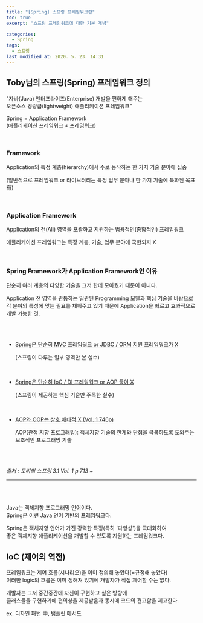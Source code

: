 ```yaml
---
title: "[Spring] 스프링 프레임워크란"
toc: true
excerpt: "스프링 프레임워크에 대한 기본 개념"

categories: 
  - Spring
tags: 
  - 스프링
last_modified_at: 2020. 5. 23. 14:31 
---
```


## Toby님의 스프링(Spring) 프레임워크 정의

"자바(Java) 엔터프라이즈(Enterprise) 개발을 편하게 해주는  
오픈소스 경량급(lightweight) 애플리케이션 프레임워크"

Spring  =  Application Framework  
(애플리케이션 프레임워크 ≠ 프레임워크)

<br/>

### Framework

Application의 특정 계층(hierarchy)에서 주로 동작하는 한 가지 기술 분야에 집중  

(일반적으로 프레임워크 or 라이브러리는 특정 업무 분야나 한 가지 기술에 특화된 목표 有)

<br/>

### Application Framework  

Application의 전(All) 영역을 포괄하고 지원하는  범용적인(종합적인) 프레임워크

애플리케이션 프레임워크는 특정 계층, 기술, 업무 분야에 국한되지 X

<br/>

### Spring Framework가 Application Framework인 이유 

단순히 여러 계층의 다양한 기술을 그저 한데 모아뒀기 때문이 아니다.

Application 전 영역을 관통하는 일관된 Programming 모델과 핵심 기술을 바탕으로  
각 분야의 특성에 맞는 필요를 채워주고 있기 때문에 Application을 빠르고 효과적으로 개발 가능한 것.

<br/>
<br/>

- <U>Spring은 단순히 MVC 프레임워크 or JDBC / ORM 지원 프레임워크가 X</U>

  (스프링이 다루는 일부 영역만 본 실수)

<br/>

- <U>Spring은 단순히 IoC / DI 프레임워크 or AOP 툴이 X</U>  

  (스프링이 제공하는 핵심 기술만 주목한 실수)

<br/>

- <U>AOP와 OOP는 상호 배타적 X (Vol. 1 746p)</U>

  AOP(관점 지향 프로그래밍): 객체지향 기술의 한계와 단점을 극복하도록 도와주는 보조적인 프로그래밍 기술

<br/>
<br/>


  *출처 : 토비의 스프링 3.1 Vol. 1 p.713 ~*

----------------------------------------------------------------------------------------------------

<br/>
<br/>

Java는 객체지향 프로그래밍 언어이다.  
Spring은 이런 Java 언어 기반의 프레임워크다. 

Spring은 객체지향 언어가 가진 강력한 특징(특히 '다형성')을 극대화하여  
좋은 객체지향 애플리케이션을 개발할 수 있도록 지원하는 프레임워크다.


## IoC (제어의 역전)

프레임워크는 제어 흐름(시나리오)을 이미 정의해 놓았다(=규정해 놓았다)  
이러한 logic의 흐름은 이미 정해져 있기에 개발자가 직접 제어할 수는 없다.

개발자는 그저 중간중간에 자신이 구현하고 싶은 방향에  
클래스들을 구현하기에 편의성을 제공받음과 동시에 코드의 견고함을 제고한다.  

ex. 디자인 패턴 中, 탬플릿 메서드



